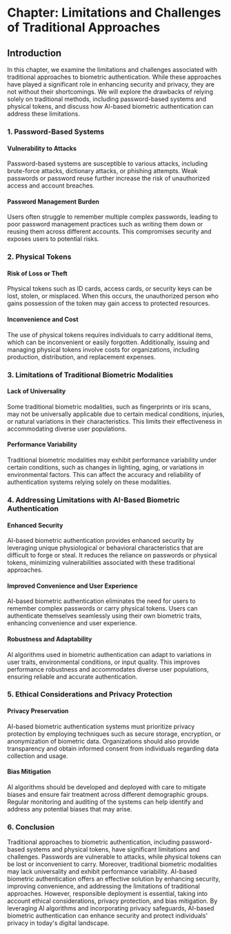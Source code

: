 Chapter: Limitations and Challenges of Traditional Approaches
=============================================================

Introduction
------------

In this chapter, we examine the limitations and challenges associated with traditional approaches to biometric authentication. While these approaches have played a significant role in enhancing security and privacy, they are not without their shortcomings. We will explore the drawbacks of relying solely on traditional methods, including password-based systems and physical tokens, and discuss how AI-based biometric authentication can address these limitations.

### 1. Password-Based Systems

#### Vulnerability to Attacks

Password-based systems are susceptible to various attacks, including brute-force attacks, dictionary attacks, or phishing attempts. Weak passwords or password reuse further increase the risk of unauthorized access and account breaches.

#### Password Management Burden

Users often struggle to remember multiple complex passwords, leading to poor password management practices such as writing them down or reusing them across different accounts. This compromises security and exposes users to potential risks.

### 2. Physical Tokens

#### Risk of Loss or Theft

Physical tokens such as ID cards, access cards, or security keys can be lost, stolen, or misplaced. When this occurs, the unauthorized person who gains possession of the token may gain access to protected resources.

#### Inconvenience and Cost

The use of physical tokens requires individuals to carry additional items, which can be inconvenient or easily forgotten. Additionally, issuing and managing physical tokens involve costs for organizations, including production, distribution, and replacement expenses.

### 3. Limitations of Traditional Biometric Modalities

#### Lack of Universality

Some traditional biometric modalities, such as fingerprints or iris scans, may not be universally applicable due to certain medical conditions, injuries, or natural variations in their characteristics. This limits their effectiveness in accommodating diverse user populations.

#### Performance Variability

Traditional biometric modalities may exhibit performance variability under certain conditions, such as changes in lighting, aging, or variations in environmental factors. This can affect the accuracy and reliability of authentication systems relying solely on these modalities.

### 4. Addressing Limitations with AI-Based Biometric Authentication

#### Enhanced Security

AI-based biometric authentication provides enhanced security by leveraging unique physiological or behavioral characteristics that are difficult to forge or steal. It reduces the reliance on passwords or physical tokens, minimizing vulnerabilities associated with these traditional approaches.

#### Improved Convenience and User Experience

AI-based biometric authentication eliminates the need for users to remember complex passwords or carry physical tokens. Users can authenticate themselves seamlessly using their own biometric traits, enhancing convenience and user experience.

#### Robustness and Adaptability

AI algorithms used in biometric authentication can adapt to variations in user traits, environmental conditions, or input quality. This improves performance robustness and accommodates diverse user populations, ensuring reliable and accurate authentication.

### 5. Ethical Considerations and Privacy Protection

#### Privacy Preservation

AI-based biometric authentication systems must prioritize privacy protection by employing techniques such as secure storage, encryption, or anonymization of biometric data. Organizations should also provide transparency and obtain informed consent from individuals regarding data collection and usage.

#### Bias Mitigation

AI algorithms should be developed and deployed with care to mitigate biases and ensure fair treatment across different demographic groups. Regular monitoring and auditing of the systems can help identify and address any potential biases that may arise.

### 6. Conclusion

Traditional approaches to biometric authentication, including password-based systems and physical tokens, have significant limitations and challenges. Passwords are vulnerable to attacks, while physical tokens can be lost or inconvenient to carry. Moreover, traditional biometric modalities may lack universality and exhibit performance variability. AI-based biometric authentication offers an effective solution by enhancing security, improving convenience, and addressing the limitations of traditional approaches. However, responsible deployment is essential, taking into account ethical considerations, privacy protection, and bias mitigation. By leveraging AI algorithms and incorporating privacy safeguards, AI-based biometric authentication can enhance security and protect individuals' privacy in today's digital landscape.
